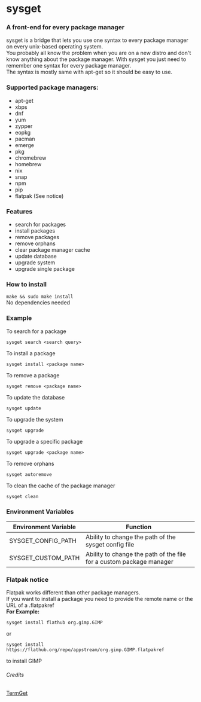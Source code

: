 # sysget

### A front-end for every package manager<br>
sysget is a bridge that lets you use one syntax to every package manager on every unix-based operating system.<br>
You probably all know the problem when you are on a new distro and don't know anything about the package manager. With sysget you just need to remember one syntax for every package manager.<br>
The syntax is mostly same with apt-get so it should be easy to use. <br>
### Supported package managers:
* apt-get
* xbps
* dnf
* yum
* zypper
* eopkg
* pacman
* emerge
* pkg
* chromebrew
* homebrew
* nix
* snap
* npm
* pip
* flatpak (See notice)

### Features
* search for packages
* install packages
* remove packages
* remove orphans
* clear package manager cache
* update database
* upgrade system
* upgrade single package

### How to install
```make && sudo make install```<br>
No dependencies needed

### Example
To search for a package
```
sysget search <search query>
```
To install a package
```
sysget install <package name>
```
To remove a package
```
sysget remove <package name>
```
To update the database
```
sysget update
```
To upgrade the system
```
sysget upgrade
```
To upgrade a specific package
```
sysget upgrade <package name>
```
To remove orphans
```
sysget autoremove
```
To clean the cache of the package manager
```
sysget clean
```
### Environment Variables
| Environment Variable | Function                                                            |
|----------------------|---------------------------------------------------------------------|
| SYSGET_CONFIG_PATH   | Ability to change the path of the sysget config file                |
| SYSGET_CUSTOM_PATH   | Ability to change the path of the file for a custom package manager |

### Flatpak notice
Flatpak works different than other package managers.<br>
If you want to install a package you need to provide the remote name or the URL of a .flatpakref<br>
**For Example:**<br>
```
sysget install flathub org.gimp.GIMP
```
or
```
sysget install https://flathub.org/repo/appstream/org.gimp.GIMP.flatpakref
```
to install GIMP

###### Credits
[TermGet](https://github.com/termget/termget)
